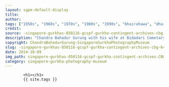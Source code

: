 ```yaml
---
layout: sgpm-default-display
title: 
author: 
tags: ["1950s", "1960s", "1970s", "1980s", "1990s", "bhairahawa", "dharan", "gurkhas", "kathmandu", "nepal", "pokhara", "singapore", "singapore gurkha archive", "singapore gurkha old photographs", "singapore gurkha photography museum", "singapore gurkhas"]
credit: 
source: -singapore-gurkhas-050116-gcspf-gurkha-contingent-archives-cbg-64
description: "Chandra Bahadur Gurung with his wife at Bidadari Cemetary which Mount Vernon, 5 mins walks. Just jalan-jalan and took a photograph. Date: 1986."
copyright: ChandraBahadurGurung-SingaporeGurkhaPhotographyMuseum
slug: -singapore-gurkhas-050116-gcspf-gurkha-contingent-archives-cbg-64
date: 2014-10-09
img_path: singapore-gurkhas-050116-gcspf-gurkha-contingent-archives-CBG-64.jpg
category: singapore-gurkha-photography-museum
---
```

	 		

	 		<h1></h1>
	 		{{ site.tags }}
	 		
